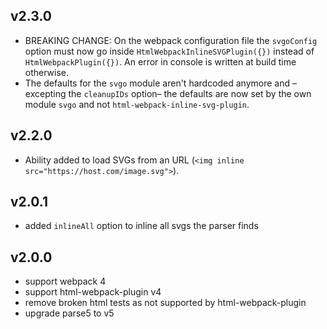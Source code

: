 ## v2.3.0

* BREAKING CHANGE: On the webpack configuration file the `svgoConfig` option must now go inside `HtmlWebpackInlineSVGPlugin({})` instead of `HtmlWebpackPlugin({})`. An error in console is written at build time otherwise.
* The defaults for the `svgo` module aren't hardcoded anymore and –excepting the `cleanupIDs` option– the defaults are now set by the own module `svgo` and not `html-webpack-inline-svg-plugin`.
## v2.2.0

* Ability added to load SVGs from an URL (`<img inline src="https://host.com/image.svg">`).

## v2.0.1

* added `inlineAll` option to inline all svgs the parser finds

## v2.0.0

* support webpack 4
* support html-webpack-plugin v4
* remove broken html tests as not supported by html-webpack-plugin
* upgrade parse5 to v5
